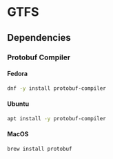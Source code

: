 # GTFS

## Dependencies

### Protobuf Compiler

#### Fedora

```sh
dnf -y install protobuf-compiler
```

#### Ubuntu

```sh
apt install -y protobuf-compiler
```

#### MacOS

```sh
brew install protobuf
```
